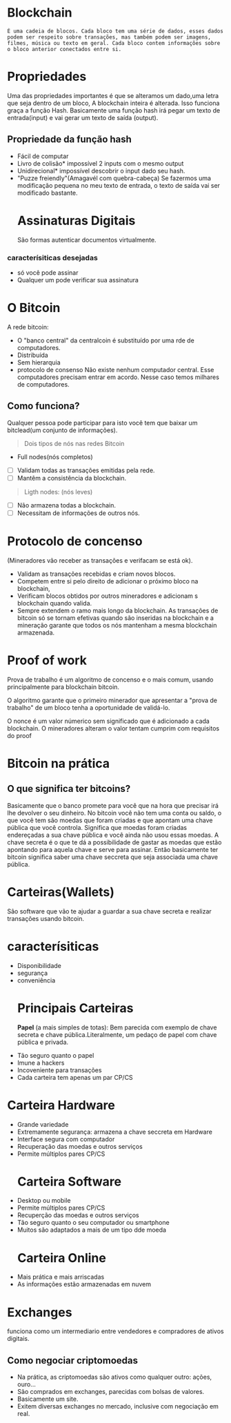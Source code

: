 # Blockchain
    É uma cadeia de blocos. Cada bloco tem uma série de dados, esses dados podem ser respeito sobre transações, mas também podem ser imagens, filmes, música ou texto em geral. Cada bloco contem informações sobre o bloco anterior conectados entre si.

# Propriedades
  Uma das propriedades importantes é que se alteramos um dado,uma letra que seja dentro de um bloco, A blockchain inteira é alterada. Isso funciona graça a função Hash.
  Basicamente uma função hash irá pegar um texto de entrada(input) e vai gerar um texto de saída (output).

  ## Propriedade da função hash
  * Fácil de computar
  * Livro de colisão* impossível 2 inputs  com o mesmo output
  * Unidirecional* impossível descobrir o input dado seu hash.
* "Puzze freiendly"(Amagavél com quebra-cabeça) Se fazermos uma modificação pequena no meu texto
  de entrada, o texto de saída vai ser modificado bastante.
   # Assinaturas Digitais
   São formas autenticar documentos virtualmente.
 ### caracterísiticas desejadas
* só você pode assinar
* Qualquer um pode verificar sua assinatura
  
# O Bitcoin
A rede bitcoin:
* O "banco central" da centralcoin é substituído por uma rde de computadores.
* Distribuída
* Sem hierarquia
* protocolo de consenso
  Não existe nenhum computador central.
Esse computadores precisam entrar em acordo. Nesse caso temos milhares de computadores.
## Como funciona?
Qualquer pessoa pode participar para isto você tem que baixar um bitclead(um conjunto de informações).
  > Dois tipos de nós nas redes Bitcoin
* Full nodes(nós completos)
  
- [ ] Validam todas as transações emitidas pela rede.
- [ ]  Mantêm a consistência da blockchain.
 
 >  Ligth nodes: (nós leves)
 - [ ] Não armazena todas a blockchain.
 - [ ] Necessitam de informações de outros nós.
  
  # Protocolo de concenso
  (Mineradores vão receber as transações e verifacam se está ok).
  * Validam as transações recebidas e criam novos blocos.
  * Competem entre si pelo direito de adicionar o próximo bloco na blockchain,
  * Verificam blocos obtidos por outros mineradores e adicionam s blockchain quando valida.
  * Sempre extendem o ramo mais longo da blockchain.
  As transações de bitcoin só se tornam efetivas quando são inseridas na blockchain e a mineração garante que todos os nós mantenham a mesma blockchain armazenada.
  # Proof of work
  Prova de trabalho é um algoritmo de concenso e o mais comum, usando principalmente para blockchain bitcoin.
    
O algoritmo garante que o primeiro minerador que apresentar a "prova de trabalho" de um bloco tenha a oportunidade de validá-lo.

O nonce é um valor númerico sem significado que é adicionado a cada blockchain. O mineradores alteram o valor tentam cumprim com requisitos do proof
# Bitcoin na prática
## O que significa ter bitcoins?
Basicamente que o banco promete para você que na hora que precisar  irá lhe devolver o seu dinheiro. No bitcoin você não tem uma conta ou saldo, o que você tem são moedas que foram criadas e que apontam uma chave pública que você controla.
Significa que moedas foram criadas endereçadas a sua chave pública e você ainda não usou essas moedas.
A chave secreta é o que te dá a possibilidade de gastar as moedas que estão apontando para aquela chave e serve para assinar.
  Então basicamente ter bitcoin significa saber uma chave seccreta que seja associada uma chave pública.
  # Carteiras(Wallets)
  Sâo software que vão te ajudar a guardar a sua chave secreta e realizar transações usando bitcoin.
# caracterísiticas
- Disponibilidade
- segurança 
- conveniência
  # Principais Carteiras
  **Papel** (a mais simples de totas): Bem parecida com exemplo de chave secreta e chave pública.Literalmente, um pedaço de papel com chave pública e privada.
  
 * Tão seguro quanto o papel
 * Imune a hackers
 * Incoveniente para transações
 * Cada carteira tem apenas um par CP/CS
# Carteira Hardware
* Grande variedade
* Extremamente segurança: armazena a chave seccreta em Hardware
* Interface segura com computador
* Recuperação das moedas e outros serviços 
* Permite múltiplos pares CP/CS
  # Carteira Software
* Desktop ou mobile
* Permite múltiplos pares CP/CS
* Recuperção das moedas e outros serviços
* Tão seguro quanto o seu computador ou smartphone
* Muitos são adaptados a mais de um tipo dde moeda
  # Carteira Online
* Mais prática e mais arriscadas
*  As informações estão armazenadas em nuvem
  # Exchanges
  funciona como um intermediario entre vendedores e compradores de ativos digitais.
  ## Como negociar criptomoedas
* Na prática, as criptomoedas são ativos como qualquer outro: ações, ouro...
* São comprados em exchanges, parecidas com bolsas de valores.
* Basicamente um site.
* Exitem diversas exchanges no mercado, inclusive com negociação em real.









































